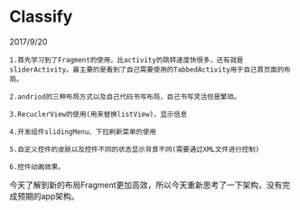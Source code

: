 # Classify

2017/9/20
   
    1.首先学习到了Fragment的使用，比activity的跳转速度快很多，还有就是sliderActivity。最主要的是看到了自己需要使用的TabbedActivity用于自己首页面的布局。

    2.andriod的三种布局方式以及自己代码书写布局，自己书写灵活但是繁琐。

    3.RecuclerView的使用(用来替换listView)，显示信息

    4.开发组件slidingMenu、下拉刷新菜单的使用

    5.自定义控件的皮肤以及控件不同的状态显示背景不同(需要通过XML文件进行控制)

    6.控件动画效果。

   今天了解到新的布局Fragment更加高效，所以今天重新思考了一下架构，没有完成预期的app架构。